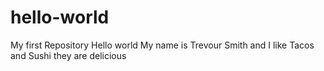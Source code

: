 # hello-world
My first Repository
Hello world My name is Trevour Smith and I like Tacos  and Sushi they are delicious
